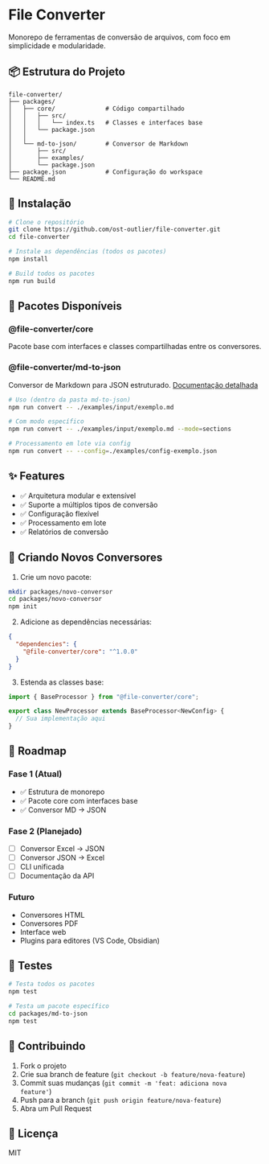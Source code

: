 # File Converter

Monorepo de ferramentas de conversão de arquivos, com foco em simplicidade e modularidade.

## 📦 Estrutura do Projeto

```
file-converter/
├── packages/
│   ├── core/              # Código compartilhado
│   │   ├── src/
│   │   │   └── index.ts   # Classes e interfaces base
│   │   └── package.json
│   │
│   └── md-to-json/        # Conversor de Markdown
│       ├── src/
│       ├── examples/
│       └── package.json
├── package.json           # Configuração do workspace
└── README.md
```

## 🚀 Instalação

```bash
# Clone o repositório
git clone https://github.com/ost-outlier/file-converter.git
cd file-converter

# Instale as dependências (todos os pacotes)
npm install

# Build todos os pacotes
npm run build
```

## 📘 Pacotes Disponíveis

### @file-converter/core

Pacote base com interfaces e classes compartilhadas entre os conversores.

### @file-converter/md-to-json

Conversor de Markdown para JSON estruturado. [Documentação detalhada](./packages/md-to-json/README.md)

```bash
# Uso (dentro da pasta md-to-json)
npm run convert -- ./examples/input/exemplo.md

# Com modo específico
npm run convert -- ./examples/input/exemplo.md --mode=sections

# Processamento em lote via config
npm run convert -- --config=./examples/config-exemplo.json
```

## ✨ Features

- ✅ Arquitetura modular e extensível
- ✅ Suporte a múltiplos tipos de conversão
- ✅ Configuração flexível
- ✅ Processamento em lote
- ✅ Relatórios de conversão

## 🧩 Criando Novos Conversores

1. Crie um novo pacote:

```bash
mkdir packages/novo-conversor
cd packages/novo-conversor
npm init
```

2. Adicione as dependências necessárias:

```json
{
  "dependencies": {
    "@file-converter/core": "^1.0.0"
  }
}
```

3. Estenda as classes base:

```typescript
import { BaseProcessor } from "@file-converter/core";

export class NewProcessor extends BaseProcessor<NewConfig> {
  // Sua implementação aqui
}
```

## 🔮 Roadmap

### Fase 1 (Atual)

- ✅ Estrutura de monorepo
- ✅ Pacote core com interfaces base
- ✅ Conversor MD → JSON

### Fase 2 (Planejado)

- [ ] Conversor Excel → JSON
- [ ] Conversor JSON → Excel
- [ ] CLI unificada
- [ ] Documentação da API

### Futuro

- Conversores HTML
- Conversores PDF
- Interface web
- Plugins para editores (VS Code, Obsidian)

## 🧪 Testes

```bash
# Testa todos os pacotes
npm test

# Testa um pacote específico
cd packages/md-to-json
npm test
```

## 🤝 Contribuindo

1. Fork o projeto
2. Crie sua branch de feature (`git checkout -b feature/nova-feature`)
3. Commit suas mudanças (`git commit -m 'feat: adiciona nova feature'`)
4. Push para a branch (`git push origin feature/nova-feature`)
5. Abra um Pull Request

## 📄 Licença

MIT
